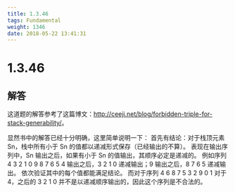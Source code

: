 ```yaml
---
title: 1.3.46
tags: Fundamental
weight: 1346
date: 2018-05-22 13:41:31
---
```


# 1.3.46


## 解答

这道题的解答参考了这篇博文：<http://ceeji.net/blog/forbidden-triple-for-stack-generability/>。

显然书中的解答已经十分明确，这里简单说明一下：
首先有结论：对于栈顶元素 Sn，栈中所有小于 Sn 的值都以递减形式保存（已经输出的不算）。
表现在输出序列中，Sn 输出之后，如果有小于 Sn 的值输出，其顺序必定是递减的。
例如序列 4 3 2 1 0 9 8 7 6 5
4 输出之后，3 2 1 0 递减输出；9 输出之后，8 7 6 5 递减输出。
依次验证其中的每个值都能满足结论。
而对于序列 4 6 8 7 5 3 2 9 0 1
对于 4，之后的 3 2 1 0 并不是以递减顺序输出的，因此这个序列是不合法的。
